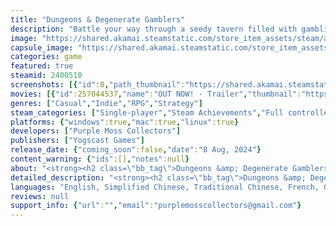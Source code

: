```yaml
---
title: "Dungeons & Degenerate Gamblers"
description: "Battle your way through a seedy tavern filled with gambling addicted townspeople in this Blackjack Roguelike Adventure. From aces and face cards to tarot cards, business cards and more, create your unique deck to beat the house."
image: "https://shared.akamai.steamstatic.com/store_item_assets/steam/apps/2400510/header.jpg?t=1732795561"
capsule_image: "https://shared.akamai.steamstatic.com/store_item_assets/steam/apps/2400510/capsule_231x87.jpg?t=1732795561"
categories: game
featured: true
steamid: 2400510
screenshots: [{"id":0,"path_thumbnail":"https://shared.akamai.steamstatic.com/store_item_assets/steam/apps/2400510/ss_000fd64f92c7c52c50902cdc81446466133b81a8.600x338.jpg?t=1732795561","path_full":"https://shared.akamai.steamstatic.com/store_item_assets/steam/apps/2400510/ss_000fd64f92c7c52c50902cdc81446466133b81a8.1920x1080.jpg?t=1732795561"},{"id":1,"path_thumbnail":"https://shared.akamai.steamstatic.com/store_item_assets/steam/apps/2400510/ss_3dd142c67133020713b056686adc6b27e57f0a69.600x338.jpg?t=1732795561","path_full":"https://shared.akamai.steamstatic.com/store_item_assets/steam/apps/2400510/ss_3dd142c67133020713b056686adc6b27e57f0a69.1920x1080.jpg?t=1732795561"},{"id":2,"path_thumbnail":"https://shared.akamai.steamstatic.com/store_item_assets/steam/apps/2400510/ss_361a9efebb5e055efc292c17e0a5f03e92c36d11.600x338.jpg?t=1732795561","path_full":"https://shared.akamai.steamstatic.com/store_item_assets/steam/apps/2400510/ss_361a9efebb5e055efc292c17e0a5f03e92c36d11.1920x1080.jpg?t=1732795561"},{"id":3,"path_thumbnail":"https://shared.akamai.steamstatic.com/store_item_assets/steam/apps/2400510/ss_883d016ee5c34277b4ff6089a3b11e4edd6a884e.600x338.jpg?t=1732795561","path_full":"https://shared.akamai.steamstatic.com/store_item_assets/steam/apps/2400510/ss_883d016ee5c34277b4ff6089a3b11e4edd6a884e.1920x1080.jpg?t=1732795561"},{"id":4,"path_thumbnail":"https://shared.akamai.steamstatic.com/store_item_assets/steam/apps/2400510/ss_69613299c2ea67a5c31345a349aea686cb86827d.600x338.jpg?t=1732795561","path_full":"https://shared.akamai.steamstatic.com/store_item_assets/steam/apps/2400510/ss_69613299c2ea67a5c31345a349aea686cb86827d.1920x1080.jpg?t=1732795561"},{"id":5,"path_thumbnail":"https://shared.akamai.steamstatic.com/store_item_assets/steam/apps/2400510/ss_3342e43db410dc3c6479a322dd9fa5c8d7c8150c.600x338.jpg?t=1732795561","path_full":"https://shared.akamai.steamstatic.com/store_item_assets/steam/apps/2400510/ss_3342e43db410dc3c6479a322dd9fa5c8d7c8150c.1920x1080.jpg?t=1732795561"},{"id":6,"path_thumbnail":"https://shared.akamai.steamstatic.com/store_item_assets/steam/apps/2400510/ss_373827385700809759e44e98f48a15ab8108ddf2.600x338.jpg?t=1732795561","path_full":"https://shared.akamai.steamstatic.com/store_item_assets/steam/apps/2400510/ss_373827385700809759e44e98f48a15ab8108ddf2.1920x1080.jpg?t=1732795561"},{"id":7,"path_thumbnail":"https://shared.akamai.steamstatic.com/store_item_assets/steam/apps/2400510/ss_05f31c7971ed088d84cf7b8694181f8dade215ba.600x338.jpg?t=1732795561","path_full":"https://shared.akamai.steamstatic.com/store_item_assets/steam/apps/2400510/ss_05f31c7971ed088d84cf7b8694181f8dade215ba.1920x1080.jpg?t=1732795561"},{"id":8,"path_thumbnail":"https://shared.akamai.steamstatic.com/store_item_assets/steam/apps/2400510/ss_d96770e3e8b68a7bc4c60de8eef3714c50f5b182.600x338.jpg?t=1732795561","path_full":"https://shared.akamai.steamstatic.com/store_item_assets/steam/apps/2400510/ss_d96770e3e8b68a7bc4c60de8eef3714c50f5b182.1920x1080.jpg?t=1732795561"},{"id":9,"path_thumbnail":"https://shared.akamai.steamstatic.com/store_item_assets/steam/apps/2400510/ss_16edd7a9d932fc9f45eca3cbbf2b1509064c5f0e.600x338.jpg?t=1732795561","path_full":"https://shared.akamai.steamstatic.com/store_item_assets/steam/apps/2400510/ss_16edd7a9d932fc9f45eca3cbbf2b1509064c5f0e.1920x1080.jpg?t=1732795561"},{"id":10,"path_thumbnail":"https://shared.akamai.steamstatic.com/store_item_assets/steam/apps/2400510/ss_428865bf3d168bc47d7ee6a5f48a0a8bc37652f1.600x338.jpg?t=1732795561","path_full":"https://shared.akamai.steamstatic.com/store_item_assets/steam/apps/2400510/ss_428865bf3d168bc47d7ee6a5f48a0a8bc37652f1.1920x1080.jpg?t=1732795561"},{"id":11,"path_thumbnail":"https://shared.akamai.steamstatic.com/store_item_assets/steam/apps/2400510/ss_1787ef6719344eb1cc6f2c0f5dab7c25d01c9a67.600x338.jpg?t=1732795561","path_full":"https://shared.akamai.steamstatic.com/store_item_assets/steam/apps/2400510/ss_1787ef6719344eb1cc6f2c0f5dab7c25d01c9a67.1920x1080.jpg?t=1732795561"}]
movies: [{"id":257044537,"name":"OUT NOW! - Trailer","thumbnail":"https://shared.akamai.steamstatic.com/store_item_assets/steam/apps/257044537/movie.293x165.jpg?t=1728468712","webm":{"480":"http://video.akamai.steamstatic.com/store_trailers/257044537/movie480_vp9.webm?t=1728468712","max":"http://video.akamai.steamstatic.com/store_trailers/257044537/movie_max_vp9.webm?t=1728468712"},"mp4":{"480":"http://video.akamai.steamstatic.com/store_trailers/257044537/movie480.mp4?t=1728468712","max":"http://video.akamai.steamstatic.com/store_trailers/257044537/movie_max.mp4?t=1728468712"},"highlight":true},{"id":257037197,"name":"Launch Date Trailer","thumbnail":"https://shared.akamai.steamstatic.com/store_item_assets/steam/apps/257037197/movie.293x165.jpg?t=1720731465","webm":{"480":"http://video.akamai.steamstatic.com/store_trailers/257037197/movie480_vp9.webm?t=1720731465","max":"http://video.akamai.steamstatic.com/store_trailers/257037197/movie_max_vp9.webm?t=1720731465"},"mp4":{"480":"http://video.akamai.steamstatic.com/store_trailers/257037197/movie480.mp4?t=1720731465","max":"http://video.akamai.steamstatic.com/store_trailers/257037197/movie_max.mp4?t=1720731465"},"highlight":true},{"id":257025304,"name":"Dungeons & Degenerate Gamblers - Gameplay Trailer","thumbnail":"https://shared.akamai.steamstatic.com/store_item_assets/steam/apps/257025304/movie.293x165.jpg?t=1716560296","webm":{"480":"http://video.akamai.steamstatic.com/store_trailers/257025304/movie480_vp9.webm?t=1716560296","max":"http://video.akamai.steamstatic.com/store_trailers/257025304/movie_max_vp9.webm?t=1716560296"},"mp4":{"480":"http://video.akamai.steamstatic.com/store_trailers/257025304/movie480.mp4?t=1716560296","max":"http://video.akamai.steamstatic.com/store_trailers/257025304/movie_max.mp4?t=1716560296"},"highlight":true}]
genres: ["Casual","Indie","RPG","Strategy"]
steam_categories: ["Single-player","Steam Achievements","Full controller support","Steam Cloud","Family Sharing"]
platforms: {"windows":true,"mac":true,"linux":true}
developers: ["Purple Moss Collectors"]
publishers: ["Yogscast Games"]
release_date: {"coming_soon":false,"date":"8 Aug, 2024"}
content_warning: {"ids":[],"notes":null}
about: "<strong><h2 class=\"bb_tag\">Dungeons &amp; Degenerate Gamblers - A Blackjack Roguelike Adventure </h2></strong><br><br>Begin your adventure in a tavern that is home to a unique, corrupted version of blackjack you have never played before. You will need to pick up the rules and adapt to them as you progress through the tavern, challenging a colourful cast of blackjack-addicted townspeople. Discover the mystery of who runs this twisted casino as you progress through the tavern to take them down!<br><br><img class=\"bb_img\" src=\"https://shared.akamai.steamstatic.com/store_item_assets/steam/apps/2400510/extras/Opt_Turns.gif?t=1732795561\" /><br><br>Pick a suit: hearts for healing, spades to offer you some protection, diamonds for more currency for shop purchases, or clubs for extra damage. Remove cards from your deck as you progress. Pick up more aces and face cards, or fill your deck with tarot cards, business cards, birthday cards, hall passes and more! <br><br><img class=\"bb_img\" src=\"https://shared.akamai.steamstatic.com/store_item_assets/steam/apps/2400510/extras/OPT_Options.gif?t=1732795561\" /><br><br>Make your way through the tavern challenging patrons, purchasing additional cards for your deck, resting up when your health gets low, opening boosters packs, participating in minigames and much more! Take on the run-based deckbuilding roguelike challenge, with endless possibilities for unique and interesting decks! <br><br><img class=\"bb_img\" src=\"https://shared.akamai.steamstatic.com/store_item_assets/steam/apps/2400510/extras/OPT_Card_Choice.gif?t=1732795561\" /><br><br><strong>Features</strong><br><ul class=\"bb_ul\"><li>Unique play styles based around card suits<br></li><li>Ascend or descend through the tavern over and over by unlocking new starter decks when you complete runs for entirely new ways to play<br></li><li>Discover incredible rule-breaking synergies in order to defeat the house edge. <br></li><li>Over 300 unique cards!<br></li><li>60 characters to defeat<br></li><li> Use unique chips to gain advantage and activate special cards <br></li><li> Minigames and events to gain more chips or enhance your deck<br></li><li>Unique grimy pixel art aesthetic<br></li><li>All the degeneracy from a seedy casino but with no risk to your finances, mental health, or your loved ones</li></ul>"
detailed_description: "<strong><h2 class=\"bb_tag\">Dungeons &amp; Degenerate Gamblers - A Blackjack Roguelike Adventure </h2></strong><br><br>Begin your adventure in a tavern that is home to a unique, corrupted version of blackjack you have never played before. You will need to pick up the rules and adapt to them as you progress through the tavern, challenging a colourful cast of blackjack-addicted townspeople. Discover the mystery of who runs this twisted casino as you progress through the tavern to take them down!<br><br><img class=\"bb_img\" src=\"https://shared.akamai.steamstatic.com/store_item_assets/steam/apps/2400510/extras/Opt_Turns.gif?t=1732795561\" /><br><br>Pick a suit: hearts for healing, spades to offer you some protection, diamonds for more currency for shop purchases, or clubs for extra damage. Remove cards from your deck as you progress. Pick up more aces and face cards, or fill your deck with tarot cards, business cards, birthday cards, hall passes and more! <br><br><img class=\"bb_img\" src=\"https://shared.akamai.steamstatic.com/store_item_assets/steam/apps/2400510/extras/OPT_Options.gif?t=1732795561\" /><br><br>Make your way through the tavern challenging patrons, purchasing additional cards for your deck, resting up when your health gets low, opening boosters packs, participating in minigames and much more! Take on the run-based deckbuilding roguelike challenge, with endless possibilities for unique and interesting decks! <br><br><img class=\"bb_img\" src=\"https://shared.akamai.steamstatic.com/store_item_assets/steam/apps/2400510/extras/OPT_Card_Choice.gif?t=1732795561\" /><br><br><strong>Features</strong><br><ul class=\"bb_ul\"><li>Unique play styles based around card suits<br></li><li>Ascend or descend through the tavern over and over by unlocking new starter decks when you complete runs for entirely new ways to play<br></li><li>Discover incredible rule-breaking synergies in order to defeat the house edge. <br></li><li>Over 300 unique cards!<br></li><li>60 characters to defeat<br></li><li> Use unique chips to gain advantage and activate special cards <br></li><li> Minigames and events to gain more chips or enhance your deck<br></li><li>Unique grimy pixel art aesthetic<br></li><li>All the degeneracy from a seedy casino but with no risk to your finances, mental health, or your loved ones</li></ul>"
languages: "English, Simplified Chinese, Traditional Chinese, French, German, Spanish - Spain, Japanese, Portuguese - Brazil, Russian"
reviews: null
support_info: {"url":"","email":"purplemosscollectors@gmail.com"}
---
```

